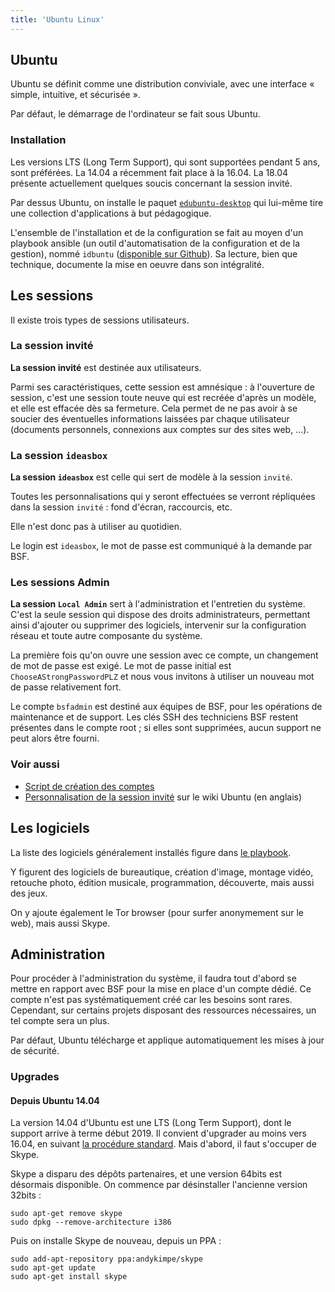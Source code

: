 ```yaml
---
title: 'Ubuntu Linux'
---
```



## Ubuntu

Ubuntu se définit comme une distribution conviviale, avec une interface « simple, intuitive, et sécurisée ».

Par défaut, le démarrage de l'ordinateur se fait sous Ubuntu.

### Installation

Les versions LTS (Long Term Support), qui sont supportées pendant 5 ans, sont préférées. La 14.04 a récemment fait place à la 16.04. La 18.04 présente actuellement quelques soucis concernant la session invité.

Par dessus Ubuntu, on installe le paquet [```edubuntu-desktop```](https://packages.ubuntu.com/xenial/edubuntu-desktop) qui lui-même tire une collection d'applications à but pédagogique.

L'ensemble de l'installation et de la configuration se fait au moyen d'un playbook ansible (un outil d'automatisation de la configuration et de la gestion), nommé `idbuntu` ([disponible sur Github](https://github.com/bibliosansfrontieres/idbuntu)). Sa lecture, bien que technique, documente la mise en oeuvre dans son intégralité.

## Les sessions

Il existe trois types de sessions utilisateurs.

### La session invité

**La session invité** est destinée aux utilisateurs.

Parmi ses caractéristiques, cette session est amnésique : à l'ouverture de session, c'est une session toute neuve qui est recréée d'après un modèle, et elle est effacée dès sa fermeture. Cela permet de ne pas avoir à se soucier des éventuelles informations laissées par chaque utilisateur (documents personnels, connexions aux comptes sur des sites web, ...).

### La session `ideasbox`

**La session `ideasbox`** est celle qui sert de modèle à la session `invité`.

Toutes les personnalisations qui y seront effectuées se verront répliquées dans la session `invité` : fond d'écran, raccourcis, etc.

Elle n'est donc pas à utiliser au quotidien.

Le login est `ideasbox`, le mot de passe est communiqué à la demande par BSF.

### Les sessions Admin

**La session `Local Admin`** sert à l'administration et l'entretien du système. C'est la seule session qui dispose des droits administrateurs, permettant ainsi d'ajouter ou supprimer des logiciels, intervenir sur la configuration réseau et toute autre composante du système.

La première fois qu'on ouvre une session avec ce compte, un changement de mot de passe est exigé. Le mot de passe initial est `ChooseAStrongPasswordPLZ` et nous vous invitons à utiliser un nouveau mot de passe relativement fort.

Le compte `bsfadmin` est destiné aux équipes de BSF, pour les opérations de maintenance et de support. Les clés SSH des techniciens BSF restent présentes dans le compte root ; si elles sont supprimées, aucun support ne peut alors être fourni.

### Voir aussi

  * [Script de création des comptes](https://github.com/bibliosansfrontieres/idbuntu/blob/master/roles/users/tasks/main.yml)
  * [Personnalisation de la session invité](https://help.ubuntu.com/community/CustomizeGuestSession) sur le wiki Ubuntu (en anglais)

## Les logiciels

La liste des logiciels généralement installés figure dans [le playbook](https://github.com/bibliosansfrontieres/idbuntu/blob/master/roles/software/tasks/main.yml).

Y figurent des logiciels de bureautique, création d'image, montage vidéo, retouche photo, édition musicale, programmation, découverte, mais aussi des jeux.

On y ajoute également le Tor browser (pour surfer anonymement sur le web), mais aussi Skype.

## Administration

Pour procéder à l'administration du système, il faudra tout d'abord se mettre en rapport avec BSF pour la mise en place d'un compte dédié. Ce compte n'est pas systématiquement créé car les besoins sont rares. Cependant, sur certains projets disposant des ressources nécessaires, un tel compte sera un plus.

Par défaut, Ubuntu télécharge et applique automatiquement les mises à jour de sécurité.

### Upgrades

#### Depuis Ubuntu 14.04

La version 14.04 d'Ubuntu est une LTS (Long Term Support), dont le support arrive à terme début 2019. Il convient d'upgrader au moins vers 16.04, en suivant [la procédure standard](https://tutorials.ubuntu.com/tutorial/tutorial-upgrading-ubuntu-desktop). Mais d'abord, il faut s'occuper de Skype.

Skype a disparu des dépôts partenaires, et une version 64bits est désormais disponible. On commence par désinstaller l'ancienne version 32bits :
```
sudo apt-get remove skype
sudo dpkg --remove-architecture i386
```
Puis on installe Skype de nouveau, depuis un PPA :
```
sudo add-apt-repository ppa:andykimpe/skype
sudo apt-get update
sudo apt-get install skype
```

